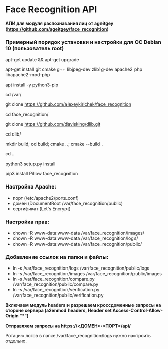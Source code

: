 # Face Recognition API

__АПИ для модуля распознавания лиц от ageitgey (https://github.com/ageitgey/face_recognition)__


### Примерный порядок установки и настройки для ОС Debian 10 (пользователь root)

apt-get update && apt-get upgrade


apt-get install git cmake g++ libjpeg-dev zlib1g-dev apache2 php libapache2-mod-php

apt install -y python3-pip


cd /var/

git clone https://github.com/alexeykirichek/face_recognition


cd face_recognition/

git clone https://github.com/davisking/dlib.git


cd dlib/

mkdir build; cd build; cmake ..; cmake --build .


cd ..

python3 setup.py install


pip3 install Pillow face_recognition


### Настройка Apache:
- порт (/etc/apache2/ports.conf)
- домен (DocumentRoot /var/face_recognition/public)
- сертификат (Let's Encrypt)

### Настройка прав:
- chown -R www-data:www-data /var/face_recognition/images/
- chown -R www-data:www-data /var/face_recognition/logs/
- chown -R www-data:www-data /var/face_recognition/public/

### Добавление ссылок на папки и файлы:
- ln -s /var/face_recognition/logs /var/face_recognition/public/logs
- ln -s /var/face_recognition/images /var/face_recognition/public/images
- ln -s /var/face_recognition/compare.py /var/face_recognition/public/compare.py
- ln -s /var/face_recognition/verification.py /var/face_recognition/public/verification.py

__Включаем модуль headers и разрешаем кроссдоменные запросы на стороне сервера (a2enmod headers, Header set Access-Control-Allow-Origin "*")__

__Отправляем запросы на https://<ДОМЕН>:<ПОРТ>/api/__

Ротацию логов в папке /var/face_recognition/logs нужно настроить отдельно.
